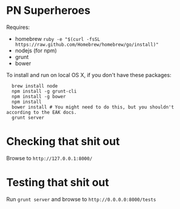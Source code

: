 # PN Superheroes

Requires:

- homebrew ```ruby -e "$(curl -fsSL https://raw.github.com/Homebrew/homebrew/go/install)"```
- nodejs (for npm)
- grunt
- bower

To install and run on local OS X, if you don't have these packages:

```
  brew install node
  npm install -g grunt-cli
  npm install -g bower
  npm install
  bower install # You might need to do this, but you shouldn't according to the EAK docs.
  grunt server
```

# Checking that shit out

Browse to ```http://127.0.0.1:8000/```

# Testing that shit out

Run ```grunt server``` and browse to ```http://0.0.0.0:8000/tests```
